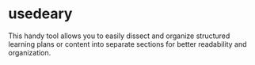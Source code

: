 # usedeary
This handy tool allows you to easily dissect and organize structured learning plans or content into separate sections for better readability and organization.
